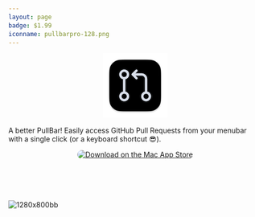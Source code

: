 ```yaml
---
layout: page
badge: $1.99
iconname: pullbarpro-128.png
---
```

<p align="center">
  <img src="./assets/img/pullbarpro-128.png">
</p>

A better PullBar! Easily access GitHub Pull Requests from your menubar with a single click (or a keyboard shortcut 😎).

<p align="center">
<a href="https://apps.apple.com/us/app/pullbarpro/id6462591649?mt=12&amp;itsct=apps_box_badge&amp;itscg=30200" style="display: inline-block; overflow: hidden; border-radius: 13px; width: 250px; height: 83px;"><img src="https://tools.applemediaservices.com/api/badges/download-on-the-mac-app-store/black/en-us?size=250x83&amp;releaseDate=1692835200" alt="Download on the Mac App Store" style="border-radius: 13px; width: 250px; height: 83px;"></a>
</p>

![1280x800bb](https://github.com/menubar-apps/menubar-apps.github.io/assets/9363150/65e7ff2b-cd0b-4c1f-8572-a534c7686c95)
